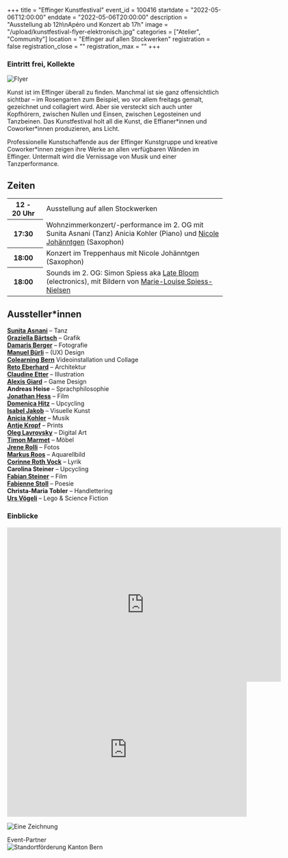 +++
title = "Effinger Kunstfestival"
event_id = 100416
startdate = "2022-05-06T12:00:00"
enddate = "2022-05-06T20:00:00"
description = "Ausstellung ab 12h\nApéro und Konzert ab 17h"
image = "/upload/kunstfestival-flyer-elektronisch.jpg"
categories = ["Atelier", "Community"]
location = "Effinger auf allen Stockwerken"
registration = false
registration_close = ""
registration_max = ""
+++

### Eintritt frei, Kollekte

![Flyer](/upload/kunstfestival-flyer-elektronisch.jpg)

Kunst ist im Effinger überall zu finden. Manchmal ist sie ganz offensichtlich sichtbar – im Rosengarten zum Beispiel, wo vor allem freitags gemalt, gezeichnet und collagiert wird. Aber sie versteckt sich auch unter Kopfhörern, zwischen Nullen und Einsen, zwischen Legosteinen und Tanzbeinen. Das Kunstfestival holt all die Kunst, die Effianer\*innen und Coworker\*innen produzieren, ans Licht. 

Professionelle Kunstschaffende aus der Effinger Kunstgruppe und kreative Coworker*innen zeigen ihre Werke an allen verfügbaren Wänden im Effinger. Untermalt wird die Vernissage von Musik und einer Tanzperformance.


## Zeiten
                                              
<table class="table">
<tr>
  <th class="text-nowrap" style="padding-right: 1em;">12 - 20 Uhr</th>
  <td>Ausstellung auf allen Stockwerken</td>
</tr>
<tr>
  <th style="padding-right: 1em;">17:30</th>
  <td>
    <span class="text-nowrap">Wohnzimmerkonzert/-performance im 2. OG</span> mit 
    <span class="text-nowrap">Sunita Asnani (Tanz)</span> 
    <span class="text-nowrap">Anicia Kohler (Piano)</span> und 
    <span class="text-nowrap"><a href="https://www.nicolejohaenntgen.com/">Nicole Johänntgen</a> (Saxophon)</span>
  </td>
</tr>
<tr>
  <th style="padding-right: 1em;">18:00</th>
  <td>
    <span class="text-nowrap">Konzert im Treppenhaus</span> mit 
    <span class="text-nowrap">Nicole Johänntgen (Saxophon)</span> 
  </td>
</tr>
<tr>
  <th style="padding-right: 1em;">18:00</th>
  <td>
    <span class="text-nowrap">Sounds im 2. OG:</span> 
    <span class="text-nowrap">Simon Spiess</span> aka 
    <span class="text-nowrap"><a href="https://latebloom.co/">Late Bloom</a> (electronics),</span> 
    <span class="text-nowrap">mit Bildern von</span> 
    <span class="text-nowrap"><a href="https://www.instagram.com/marie.louise.spiess.nielsen/?hl=en">Marie-Louise Spiess-Nielsen</a></span>
  </td>
</tr>
</table>


## Aussteller*innen

**[Sunita Asnani](https://www.sunitaasnani.com)** – Tanz \
**[Graziella Bärtsch](https://www.graziellabaertsch.ch)** – Grafik \
**[Damaris Berger](https://www.dmrsbrgr.com)** – Fotografie \
**[Manuel Bürli](https://www.herrbuerli.ch)** – (UX) Design \
**[Colearning Bern](https://www.colearningbern.ch)** Videoinstallation und Collage \
**[Reto Eberhard](https://www.wildbacharchitektur.ch)** – Architektur \
**[Claudine Etter](https://www.atelier-c.ch)** – Illustration \
**[Alexis Giard](https://www.alexisgiard.com)** – Game Design \
**Andreas Heise** – Sprachphilosophie \
**[Jonathan Hess](https://www.movingwater.ch)** – Film \
**[Domenica Hitz](https://www.effinger.ch/kaffeebar)** – Upcycling \
**[Isabel Jakob](https://www.aufzurkunst.ch)** – Visuelle Kunst \
**[Anicia Kohler](https://www.aniciakohler.ch)** – Musik \
**[Antje Kropf](https://www.fabelwerk.ch)** – Prints \
**[Oleg Lavrovsky](https://dat.alets.ch/)** – Digital Art \
**[Timon Marmet](https://timonmarmet.ch)** – Möbel \
**[Jrene Rolli](https://www.hellojrene.ch)** – Fotos \
**[Markus Roos](https://www.maro-consulting.ch)** – Aquarellbild \
**[Corinne Roth Vock](https://www.schlosswort.ch)** – Lyrik \
**Carolina Steiner** – Upcycling \
**[Fabian Steiner](https://www.fabust.ch)** – Film \
**[Fabienne Stoll](https://www.lastoll.ch)** – Poesie \
**Christa-Maria Tobler** – Handlettering \
**[Urs Vögeli](https://www.brickerei.com)** – Lego & Science Fiction

### Einblicke

<div class="embed-responsive embed-responsive-16by9 mt-10 mb-20">
  <iframe class="embed-responsive-item" src="https://player.vimeo.com/video/653288638?h=bb1679388e" width="640" height="360" frameborder="0" allow="autoplay; fullscreen; picture-in-picture" allowfullscreen></iframe>
</div>

<div class="embed-responsive embed-responsive-16by9 mt-10 mb-20">
  <iframe class="embed-responsive-item" width="560" height="315" src="https://www.youtube.com/embed/5_3OJFke_nI" title="YouTube video player" frameborder="0" allow="accelerometer; autoplay; clipboard-write; encrypted-media; gyroscope; picture-in-picture" allowfullscreen></iframe>
</div>

![Eine Zeichnung](/upload/kunstfestival-bildungswesen2.jpg)


<p class="pt-60">
  Event-Partner
  <br /><img src="/images/logo-Standortfoerderung-Bern.jpg" alt="Standortförderung Kanton Bern">
</p>
